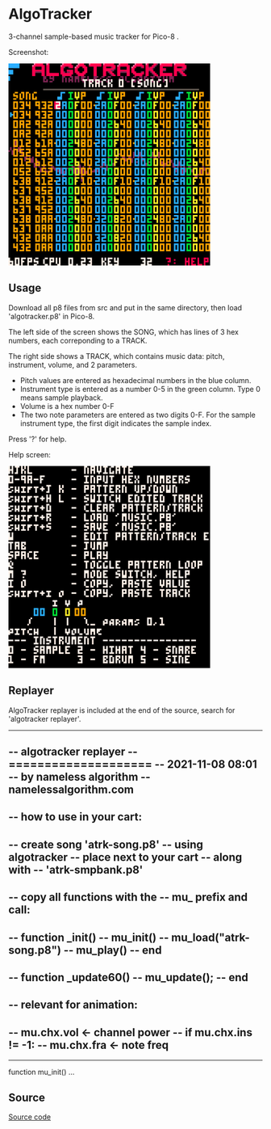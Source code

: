 # AlgoTracker
3-channel sample-based music tracker for Pico-8 .

Screenshot:

  <img src="https://raw.githubusercontent.com/namalgo/algotracker/main/screenshots/algotracker.png" width="400px" >

## Usage
Download all p8 files from src and put in the same directory, then load 'algotracker.p8' in Pico-8.

The left side of the screen shows the SONG, which has lines of 3 hex numbers, each correponding to a TRACK.

The right side shows a TRACK, which contains music data: pitch, instrument, volume, and 2 parameters.

- Pitch values are entered as hexadecimal numbers in the blue column.
- Instrument type is entered as a number 0-5 in the green column. Type 0 means sample playback.
- Volume is a hex number 0-F
- The two note parameters are entered as two digits 0-F. For the sample instrument type, the first digit indicates the sample index.

Press '?' for help.

Help screen:

  <img src="https://raw.githubusercontent.com/namalgo/algotracker/main/screenshots/algotracker-help.png" width="400px" >

## Replayer

AlgoTracker replayer is included at the end of the source, search for 'algotracker replayer'.

  ------------------------------
  -- algotracker replayer
  -- ====================
  -- 2021-11-08 08:01
  -- by nameless algorithm
  -- namelessalgorithm.com
  --
  -- how to use in your cart:
  --
  -- create song 'atrk-song.p8'
  -- using algotracker
  -- place next to your cart
  -- along with
  -- 'atrk-smpbank.p8'
  --
  -- copy all functions with the
  -- mu_ prefix and call:
  -- 
  --  function _init()
  --   mu_init()
  --   mu_load("atrk-song.p8")
  --   mu_play()
  --  end
  --  
  --  function _update60()
  --   mu_update();
  --  end
  --
  -- relevant for animation:
  --
  -- mu.chx.vol <- channel power
  -- if mu.chx.ins != -1:
  --  mu.chx.fra <- note freq
  --
  ------------------------------
  function mu_init()
  ...

## Source

[Source code](src/algotracker.p8)
